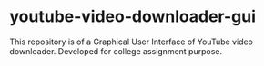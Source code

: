 # youtube-video-downloader-gui
This repository is of a Graphical User Interface of YouTube video downloader. Developed for college assignment purpose.
